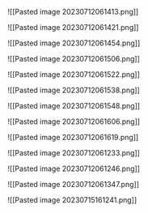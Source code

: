
![[Pasted image 20230712061413.png]]

![[Pasted image 20230712061421.png]]

![[Pasted image 20230712061454.png]]

![[Pasted image 20230712061506.png]]

![[Pasted image 20230712061522.png]]

![[Pasted image 20230712061538.png]]

![[Pasted image 20230712061548.png]]

![[Pasted image 20230712061606.png]]

![[Pasted image 20230712061619.png]]



![[Pasted image 20230712061233.png]]

![[Pasted image 20230712061246.png]]

![[Pasted image 20230712061347.png]]


![[Pasted image 20230715161241.png]]